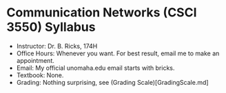 # Communication Networks (CSCI 3550) Syllabus

- Instructor: Dr. B. Ricks, 174H
- Office Hours: Whenever you want. For best result, email me to make an appointment.
- Email: My official unomaha.edu email starts with bricks.
- Textbook: None.
- Grading: Nothing surprising, see (Grading Scale)[GradingScale.md]

